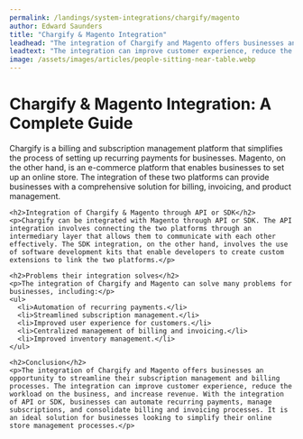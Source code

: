```yaml
---
permalink: /landings/system-integrations/chargify/magento
author: Edward Saunders
title: "Chargify & Magento Integration"
leadhead: "The integration of Chargify and Magento offers businesses an opportunity to streamline their subscription management and billing processes"
leadtext: "The integration can improve customer experience, reduce the workload on the business, and increase revenue. With the integration of API or SDK, businesses can automate recurring payments, manage subscriptions, and consolidate billing and invoicing processes. It is an ideal solution for businesses looking to simplify their online store management processes."
image: /assets/images/articles/people-sitting-near-table.webp
---
```

<div class="arttext">    <h1>Chargify & Magento Integration: A Complete Guide</h1>
    <p>Chargify is a billing and subscription management platform that simplifies the process of setting up recurring payments for businesses. Magento, on the other hand, is an e-commerce platform that enables businesses to set up an online store. The integration of these two platforms can provide businesses with a comprehensive solution for billing, invoicing, and product management.</p>
    
    <h2>Integration of Chargify & Magento through API or SDK</h2>
    <p>Chargify can be integrated with Magento through API or SDK. The API integration involves connecting the two platforms through an intermediary layer that allows them to communicate with each other effectively. The SDK integration, on the other hand, involves the use of software development kits that enable developers to create custom extensions to link the two platforms.</p>
  
    <h2>Problems their integration solves</h2>
    <p>The integration of Chargify and Magento can solve many problems for businesses, including:</p>
    <ul>
      <li>Automation of recurring payments.</li>
      <li>Streamlined subscription management.</li>
      <li>Improved user experience for customers.</li>
      <li>Centralized management of billing and invoicing.</li>
      <li>Improved inventory management.</li>
    </ul>
    
    <h2>Conclusion</h2>
    <p>The integration of Chargify and Magento offers businesses an opportunity to streamline their subscription management and billing processes. The integration can improve customer experience, reduce the workload on the business, and increase revenue. With the integration of API or SDK, businesses can automate recurring payments, manage subscriptions, and consolidate billing and invoicing processes. It is an ideal solution for businesses looking to simplify their online store management processes.</p>
    
</div>